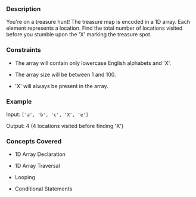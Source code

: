 ### Description

You're on a treasure hunt! The treasure map is encoded in a 1D array. Each element represents a location. Find the total number of locations visited before you stumble upon the 'X' marking the treasure spot.

### Constraints

- The array will contain only lowercase English alphabets and 'X'.
- The array size will be between 1 and 100.
- 'X' will always be present in the array.

### Example

Input:  `['a', 'b', 'c', 'X', 'e']`
Output: 4 (4 locations visited before finding 'X')

### Concepts Covered

- 1D Array Declaration
- 1D Array Traversal
- Looping
- Conditional Statements